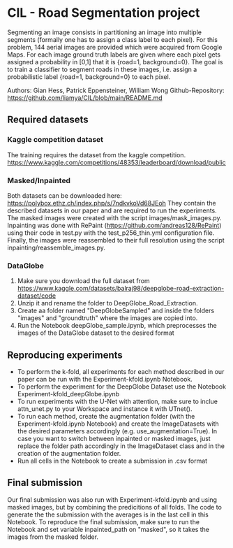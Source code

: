 # CIL - Road Segmentation project
Segmenting an image consists in partitioning an image into multiple segments (formally 
one has to assign a class label to each pixel).
For this problem,  144 aerial images are provided which were acquired from Google Maps. For each image
ground truth labels are given where each pixel gets assigned a probability in [0,1] that it 
is {road=1, background=0}. The goal is to train a classifier to segment roads in these images, 
i.e. assign a probabilistic label {road=1, background=0} to each pixel.

Authors: Gian Hess, Patrick Eppensteiner, William Wong
Github-Repository: https://github.com/liamya/CIL/blob/main/README.md

## Required datasets
### Kaggle competition dataset
The training requires the dataset from the kaggle competition. https://www.kaggle.com/competitions/48353/leaderboard/download/public

### Masked/Inpainted
Both datasets can be downloaded here: https://polybox.ethz.ch/index.php/s/7ndkvkoVd68JEoh
They contain the described datasets in our paper and are required to run the experiments. The masked images were created with the script images/mask_images.py. Inpainting was done with RePaint (https://github.com/andreas128/RePaint) using their code in test.py with the test_p256_thin.yml configuration file. Finally, the images were reassembled to their full resolution using the script inpainting/reassemble_images.py.

### DataGlobe
1. Make sure you download the full dataset from https://www.kaggle.com/datasets/balraj98/deepglobe-road-extraction-dataset/code
2. Unzip it and rename the folder to DeepGlobe_Road_Extraction. 
3. Create aa folder named "DeepGlobeSampled" and inside the folders "images" and "groundtruth" where the images are copied into.
4. Run the Notebook deepGlobe_sample.ipynb, which preprocesses the images of the DataGlobe dataset to the desired format

## Reproducing experiments
- To perform the k-fold, all experiments for each method described in our paper can be run with the Experiment-kfold.ipynb Notebook.
- To perform the experiment for the DeepGlobe Dataset use the Notebook Experiment-kfold_deepGlobe.ipynb
- To run experiments with the U-Net with attention, make sure to inclue attn_unet.py to your Workspace and instance it with UTnet().
- To run each method, create the augmentation folder (with the Experiment-kfold.ipynb Notebook) and create the ImageDatasets with the
desired parameters accordingly (e.g. use_augmentation=True). In case you want to switch between inpainted or masked images, just replace
the folder path accordingly in the ImageDataset class and in the creation of the augmentation folder.
- Run all cells in the Notebook to create a submission in .csv format

## Final submission
Our final submission was also run with Experiment-kfold.ipynb and using masked images, but by combining the predicitions of all folds. The code to generate the the submission with the averages is in the last cell in this Notebook. To reproduce the final submission, make sure to run the Notebook and set variable inpainted_path on "masked", so it takes the images from the masked folder.
